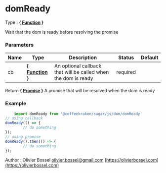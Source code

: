 # domReady

<!-- @namespace: sugar.js.dom.domReady -->

Type : **{ [Function](https://developer.mozilla.org/fr/docs/Web/JavaScript/Reference/Objets_globaux/Function) }**


Wait that the dom is ready before resolving the promise



### Parameters
Name  |  Type  |  Description  |  Status  |  Default
------------  |  ------------  |  ------------  |  ------------  |  ------------
cb  |  **{ [Function](https://developer.mozilla.org/fr/docs/Web/JavaScript/Reference/Objets_globaux/Function) }**  |  An optional callback that will be called when the dom is ready  |  required  |

Return **{ [Promise](https://developer.mozilla.org/fr/docs/Web/JavaScript/Reference/Objets_globaux/Promise) }** A promise that will be resolved when the dom is ready

### Example
```js
	import domReady from '@coffeekraken/sugar/js/dom/domReady'
// using callback
domReady(() => {
		// do something
});
// using promise
domReady().then(() => {
		// do something
});
```
Author : Olivier Bossel [olivier.bossel@gmail.com](mailto:olivier.bossel@gmail.com) [https://olivierbossel.com](https://olivierbossel.com)